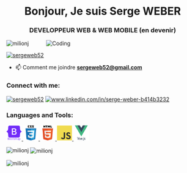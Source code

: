 <h1 align="center">Bonjour, Je suis Serge WEBER</h1>
<h3 align="center">DEVELOPPEUR WEB & WEB MOBILE (en devenir)</h3>
<img align="right" alt="Coding" width="400" src="https://cdn.dribbble.com/users/416610/screenshots/4801105/media/0f73533e44c089e41c3290d4535491ad.gif">

<p align="left"> <img src="https://komarev.com/ghpvc/?username=milionj&label=Profile%20views&color=0e75b6&style=flat" alt="milionj" /> </p>

<p align="left"> <a href="https://twitter.com/sergeweb52" target="blank"><img src="https://img.shields.io/twitter/follow/sergeweb52?logo=twitter&style=for-the-badge" alt="sergeweb52" /></a> </p>

- 📫 Comment me joindre **sergeweb52@gmail.com**

<h3 align="left">Connect with me:</h3>
<p align="left">
<a href="https://twitter.com/sergeweb52" target="blank"><img align="center" src="https://raw.githubusercontent.com/rahuldkjain/github-profile-readme-generator/master/src/images/icons/Social/twitter.svg" alt="sergeweb52" height="30" width="40" /></a>
<a href="https://www.linkedin.com/in/serge-weber-b414b3232" target="_blank">
  <img align="center" src="https://raw.githubusercontent.com/rahuldkjain/github-profile-readme-generator/master/src/images/icons/Social/linked-in-alt.svg" alt="www.linkedin.com/in/serge-weber-b414b3232" height="30" width="40" />
</a>


<h3 align="left">Languages and Tools:</h3>
<p align="left"> <a href="https://getbootstrap.com" target="_blank" rel="noreferrer"> <img src="https://raw.githubusercontent.com/devicons/devicon/master/icons/bootstrap/bootstrap-plain-wordmark.svg" alt="bootstrap" width="40" height="40"/> </a> <a href="https://www.w3schools.com/css/" target="_blank" rel="noreferrer"> <img src="https://raw.githubusercontent.com/devicons/devicon/master/icons/css3/css3-original-wordmark.svg" alt="css3" width="40" height="40"/> </a> <a href="https://www.w3.org/html/" target="_blank" rel="noreferrer"> <img src="https://raw.githubusercontent.com/devicons/devicon/master/icons/html5/html5-original-wordmark.svg" alt="html5" width="40" height="40"/> </a> <a href="https://developer.mozilla.org/en-US/docs/Web/JavaScript" target="_blank" rel="noreferrer"> <img src="https://raw.githubusercontent.com/devicons/devicon/master/icons/javascript/javascript-original.svg" alt="javascript" width="40" height="40"/> </a> <a href="https://vuejs.org/" target="_blank" rel="noreferrer"> <img src="https://raw.githubusercontent.com/devicons/devicon/master/icons/vuejs/vuejs-original-wordmark.svg" alt="vuejs" width="40" height="40"/> </a> </p>

<p><img align="left" src="https://github-readme-stats.vercel.app/api/top-langs?username=milionj&show_icons=true&locale=en&layout=compact" alt="milionj" /></p>

<p>&nbsp;<img align="center" src="https://github-readme-stats.vercel.app/api?username=milionj&show_icons=true&locale=en" alt="milionj" /></p>

<p><img align="center" src="https://github-readme-streak-stats.herokuapp.com/?user=milionj&" alt="milionj" /></p>
